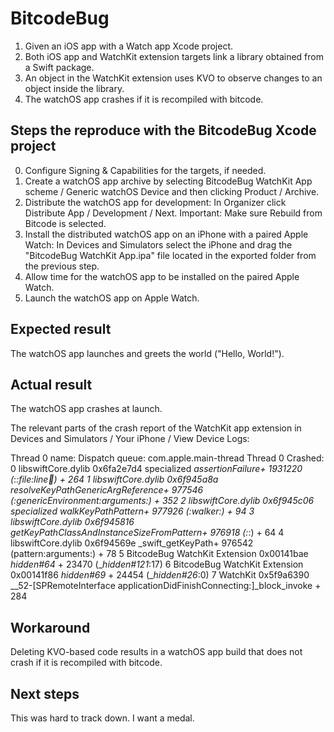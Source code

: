 # BitcodeBug

1. Given an iOS app with a Watch app Xcode project.
2. Both iOS app and WatchKit extension targets link a library obtained from a Swift package.
3. An object in the WatchKit extension uses KVO to observe changes to an object inside the library.
4. The watchOS app crashes if it is recompiled with bitcode.

## Steps the reproduce with the BitcodeBug Xcode project
0. Configure Signing & Capabilities for the targets, if needed.
1. Create a watchOS app archive by selecting BitcodeBug WatchKit App scheme / Generic watchOS Device and then clicking Product / Archive.
2. Distribute the watchOS app for development: In Organizer click Distribute App / Development / Next. Important: Make sure Rebuild from Bitcode is selected.
3. Install the distributed watchOS app on an iPhone with a paired Apple Watch: In Devices and Simulators select the iPhone and drag the "BitcodeBug WatchKit App.ipa" file located in the exported folder from the previous step.
4. Allow time for the watchOS app to be installed on the paired Apple Watch.
5. Launch the watchOS app on Apple Watch.

## Expected result
The watchOS app launches and greets the world ("Hello, World!").

## Actual result
The watchOS app crashes at launch.

The relevant parts of the crash report of the WatchKit app extension in Devices and Simulators / Your iPhone / View Device Logs:

Thread 0 name:  Dispatch queue: com.apple.main-thread
Thread 0 Crashed:
0   libswiftCore.dylib                0x6fa2e7d4 specialized _assertionFailure+ 1931220 (_:_:file:line:flags:) + 264
1   libswiftCore.dylib                0x6f945a8a _resolveKeyPathGenericArgReference+ 977546 (_:genericEnvironment:arguments:) + 352
2   libswiftCore.dylib                0x6f945c06 specialized _walkKeyPathPattern<A>+ 977926 (_:walker:) + 94
3   libswiftCore.dylib                0x6f945816 _getKeyPathClassAndInstanceSizeFromPattern+ 976918 (_:_:) + 64
4   libswiftCore.dylib                0x6f94569e _swift_getKeyPath+ 976542 (pattern:arguments:) + 78
5   BitcodeBug WatchKit Extension     0x00141bae _hidden#64_ + 23470 (__hidden#121_:17)
6   BitcodeBug WatchKit Extension     0x00141f86 _hidden#69_ + 24454 (__hidden#26_:0)
7   WatchKit                          0x5f9a6390 __52-[SPRemoteInterface applicationDidFinishConnecting:]_block_invoke + 284

## Workaround
Deleting KVO-based code results in a watchOS app build that does not crash if it is recompiled with bitcode.

## Next steps
This was hard to track down. I want a medal.

